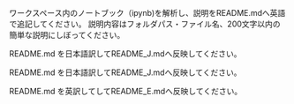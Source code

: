 ワークスペース内のノートブック（ipynb)を解析し、説明をREADME.mdへ英語で追記してください。
説明内容はフォルダパス・ファイル名、200文字以内の簡単な説明にしぼってください。


README.md を日本語訳してREADME_J.mdへ反映してください。

README.md を日本語訳してREADME_J.mdへ反映してください。


README.md を英訳してしてREADME_E.mdへ反映してください。
